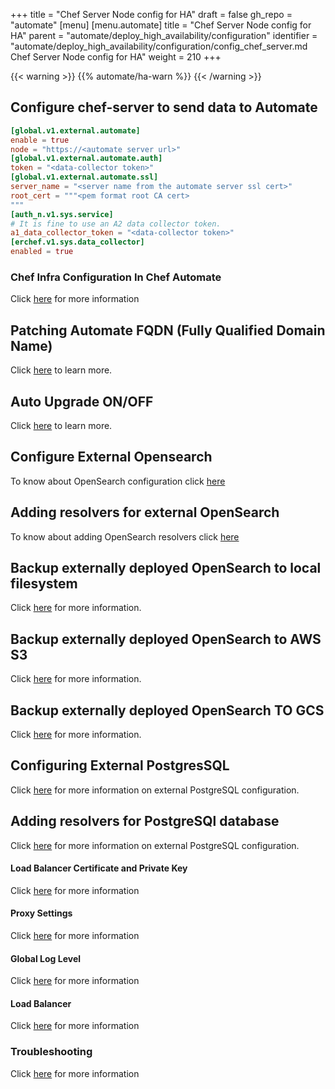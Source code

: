 +++
title = "Chef Server Node config for HA"
draft = false
gh_repo = "automate"
[menu]
  [menu.automate]
    title = "Chef Server Node config for HA"
    parent = "automate/deploy_high_availability/configuration"
    identifier = "automate/deploy_high_availability/configuration/config_chef_server.md Chef Server Node config for HA"
    weight = 210
+++

{{< warning >}}
{{% automate/ha-warn %}}
{{< /warning >}}

## Configure chef-server to send data to Automate

```toml
[global.v1.external.automate]
enable = true
node = "https://<automate server url>"
[global.v1.external.automate.auth]
token = "<data-collector token>"
[global.v1.external.automate.ssl]
server_name = "<server name from the automate server ssl cert>"
root_cert = """<pem format root CA cert>
"""
[auth_n.v1.sys.service]
# It is fine to use an A2 data collector token.
a1_data_collector_token = "<data-collector token>"
[erchef.v1.sys.data_collector]
enabled = true
```

### Chef Infra Configuration In Chef Automate

Click [here](/automate/chef_infra_in_chef_automate) for more information

## Patching Automate FQDN (Fully Qualified Domain Name)

Click [here](/automate/configuration/#chef-automate-fqdn) to learn more.

## Auto Upgrade ON/OFF

Click [here](/automate/configuration/#upgrade-strategy) to learn more.

## Configure External Opensearch

To know about OpenSearch configuration click [here](automate/install/#configuring-external-opensearch)

## Adding resolvers for external OpenSearch
To know about adding OpenSearch resolvers click [here](automate/install/#adding-resolvers-for-opensearch)

## Backup externally deployed OpenSearch to local filesystem

Click [here](automate/install/#backup-externally-deployed-opensearch-to-local-filesystem) for more information.

## Backup externally deployed OpenSearch to AWS S3

Click [here](automate/install/#backup-externally-deployed-opensearch-to-aws-s3) for more information.

## Backup externally deployed OpenSearch TO GCS

Click [here](automate/install/#backup-externally-deployed-opensearch-to-gcs) for more information.

## Configuring External PostgresSQL

Click [here](automate/install/#configuring-an-external-postgresql-database) for more information on external PostgreSQL configuration.

## Adding resolvers for PostgreSQl database

Click [here](automate/install/#adding-resolvers-for-postgresql-database) for more information on external PostgreSQL configuration.

#### Load Balancer Certificate and Private Key

Click [here](/automate/configuration/#load-balancer-certificate-and-private-key) for more information

#### Proxy Settings

Click [here](/automate/configuration/#proxy-settings) for more information

#### Global Log Level

Click [here](/automate/configuration/#global-log-level) for more information

#### Load Balancer
Click [here](/automate/configuration/#load-balancer) for more information

### Troubleshooting

Click [here](/automate/configuration/#troubleshooting) for more information